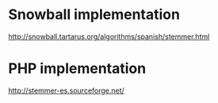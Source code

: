 # Snowball implementation #

http://snowball.tartarus.org/algorithms/spanish/stemmer.html

# PHP implementation #

http://stemmer-es.sourceforge.net/